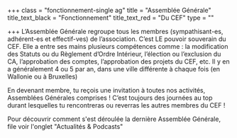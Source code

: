 +++
class = "fonctionnement-single ag"
title = "Assemblée Générale"
title_text_black = "Fonctionnement"
title_text_red = "Du CEF"
type = ""

+++
L’Assemblée Générale regroupe tous les membres (sympathisant-es, adhérent-es et effectif-ves) de l’association. C’est LE pouvoir souverain du CEF. Elle a entre ses mains plusieurs compétences comme : la modification des Statuts ou du Règlement d’Ordre Intérieur, l’élection ou l’exclusion du CA, l’approbation des comptes, l’approbation des projets du CEF, etc. Il y en a généralement 4 ou 5 par an, dans une ville différente à chaque fois (en Wallonie ou à Bruxelles)

En devenant membre, tu reçois une invitation à toutes nos activités, Assemblées Générales comprises ! C’est toujours des journées au top durant lesquelles tu rencontreras ou reverras les autres membres du CEF !

Pour découvrir comment s'est déroulée la dernière Assemblée Générale, file voir l'onglet "Actualités & Podcasts"